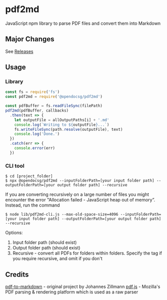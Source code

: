 # pdf2md

JavaScript npm library to parse PDF files and convert them into Markdown

## Major Changes

See [Releases](https://github.com/opendocsg/pdf2md/releases)

## Usage

### Library

```js
const fs = require('fs')
const pdf2md = require('@opendocsg/pdf2md')

const pdfBuffer = fs.readFileSync(filePath)
pdf2md(pdfBuffer, callbacks)
  .then(text => {
    let outputFile = allOutputPaths[i] + '.md'
    console.log(`Writing to ${outputFile}...`)
    fs.writeFileSync(path.resolve(outputFile), text)
    console.log('Done.')
  })
  .catch(err => {
    console.error(err)
  })
```

### CLI tool

```
$ cd [project_folder]
$ npx @opendocsg/pdf2md --inputFolderPath=[your input folder path] --outputFolderPath=[your output folder path] --recursive
```

If you are converting recursively on a large number of files you might encounter the error "Allocation failed - JavaScript heap out of memory”. Instead, run the command

```
$ node lib/pdf2md-cli.js --max-old-space-size=4096 --inputFolderPath=[your input folder path] --outputFolderPath=[your output folder path] --recursive
```

Options:
1. Input folder path (should exist)
2. Output folder path (should exist)
3. Recursive - convert all PDFs for folders within folders. Specify the tag if you require recursive, and omit if you don't

## Credits

[pdf-to-markdown](https://github.com/jzillmann/pdf-to-markdown) - original project by Johannes Zillmann
[pdf.js](https://mozilla.github.io/pdf.js/) - Mozilla's PDF parsing & rendering platform which is used as a raw parser
